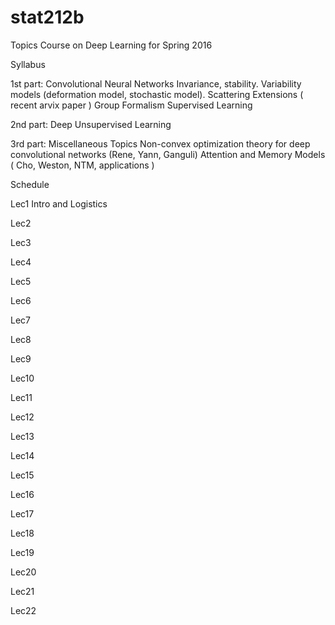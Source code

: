 # stat212b
Topics Course on Deep Learning for Spring 2016

Syllabus

1st part: Convolutional Neural Networks
  Invariance, stability.
  Variability models (deformation model, stochastic model). 
  Scattering
  Extensions ( recent arvix paper ) Group Formalism 
  Supervised Learning
  
  
  
  
2nd part: Deep Unsupervised Learning


3rd part: Miscellaneous Topics
  Non-convex optimization theory for deep convolutional networks (Rene, Yann, Ganguli)
  Attention and Memory Models ( Cho, Weston, NTM, applications ) 
  
  



Schedule

Lec1 Intro and Logistics

Lec2

Lec3

Lec4

Lec5

Lec6

Lec7

Lec8

Lec9

Lec10

Lec11

Lec12

Lec13

Lec14

Lec15

Lec16

Lec17

Lec18

Lec19

Lec20

Lec21

Lec22


